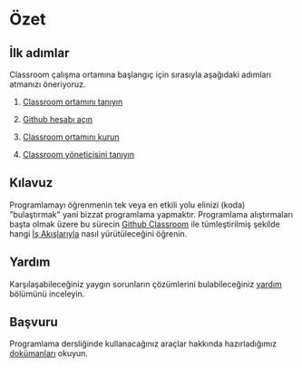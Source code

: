 # Özet

## İlk adımlar

Classroom çalışma ortamına başlangıç için sırasıyla aşağıdaki adımları atmanızı öneriyoruz.

1. [Classroom ortamını tanıyın](./environment)

2. [Github hesabı açın](/refer/github)

3. [Classroom ortamını kurun](./install)

4. [Classroom yöneticisini tanıyın](./manager)

## Kılavuz

Programlamayı öğrenmenin tek veya en etkili yolu elinizi (koda) "bulaştırmak" yani bizzat programlama yapmaktır.
Programlama alıştırmaları başta olmak üzere bu sürecin [Github Classroom](/refer/github) ile tümleştirilmiş şekilde
hangi [İş Akışlarıyla](./guide) nasıl yürütüleceğini öğrenin.

## Yardım

Karşılaşabileceğiniz yaygın sorunların çözümlerini bulabileceğiniz [yardım](/help) bölümünü inceleyin.

## Başvuru

Programlama dersliğinde kullanacağınız araçlar hakkında hazırladığımız [dokümanları](/refer) okuyun.
